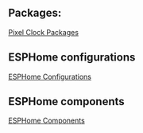 ## Packages:

[Pixel Clock Packages](https://github.com/andrewjswan/pixel-clock/tree/main/packages)

## ESPHome configurations

[ESPHome Configurations](https://github.com/andrewjswan/esphome-config)

## ESPHome components

[ESPHome Components](https://andrewjswan.github.io/esphome-components)
